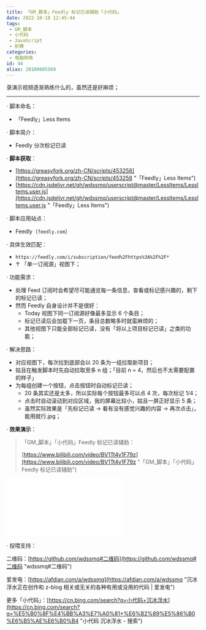 ```yaml
---
title: 「GM_脚本」Feedly 标记已读辅助「小代码」
date: 2022-10-18 12:45:44
tags:
 - GM_脚本
 - 小代码
 - JavaScript
 - 折腾
categories:
 - 电脑网络
id: 44
alias: 20100605569
---
```


录演示视频逐渐熟练什么的，虽然还是好麻烦；

------

· 脚本命名：

- 「Feedly」Less Items

· 脚本简介：

- Feedly 分次标记已读

<!--more-->

· **脚本获取**：

- [https://greasyfork.org/zh-CN/scripts/453258](https://greasyfork.org/zh-CN/scripts/453258 "「Feedly」Less Items")
- [https://cdn.jsdelivr.net/gh/wdssmq/userscript@master/LessItems/LessItems.user.js](https://cdn.jsdelivr.net/gh/wdssmq/userscript@master/LessItems/LessItems.user.js "「Feedly」Less Items")

· 脚本应用站点：

- Feedly（`feedly.com`）

· 具体生效匹配：

- `https://feedly.com/i/subscription/feed%2Fhttps%3A%2F%2F*`
- ↑ 「单一订阅源」视图下；

· 功能需求：

- 处理 Feed 订阅时会希望尽可能通览每一条信息，查看或标记感兴趣的，剩下的标记已读；
- 然而 Feedly 自身设计并不是很好：
    - Today 视图下同一订阅源好像最多显示 6 个条目；
    - 标记已读后会加载下一页，条目总数略多时就蛮麻烦的；
    - 其他视图下只能全部标记已读，没有「将以上项目标记已读」之类的功能；

· 解决思路：

- 对应视图下，每次拉到底部会以 20 条为一组拉取新项目；
- 姑且在触发脚本时先自动拉取至多 n 组；「目前 n = 4，然后也不太需要配置的样子」
- 为每组创建一个按钮，点击按钮时自动标记已读；
  - 20 条其实还是太多，所以实际每个按钮最多可以点 4 次，每次标记 1/4；
  - 点击时自动滚动到对应区域，我的屏幕比较小，姑且一屏正好显示 5 条；
  - 虽然实际效果是「先标记已读 → 看有没有感觉兴趣的内容 → 再次点击」，能用就行.jpg；

· **效果演示**：

> 「GM\_脚本」「小代码」Feedly 标记已读辅助：
>
> [https://www.bilibili.com/video/BV1Tt4y1F79z](https://www.bilibili.com/video/BV1Tt4y1F79z "「GM\_脚本」「小代码」Feedly 标记已读辅助")

<iframe src="//player.bilibili.com/player.html?aid=986629921&bvid=BV1Tt4y1F79z&cid=864975347&page=1" scrolling="no" border="0" frameborder="no" framespacing="0" allowfullscreen="true"> </iframe>

· 投喂支持：

二维码：[https://github.com/wdssmq#二维码](https://github.com/wdssmq#二维码 "wdssmq#二维码")

爱发电：[https://afdian.com/a/wdssmq](https://afdian.com/a/wdssmq "沉冰浮水正在创作和 z-blog 相关或无关的各种有用或没用的代码 | 爱发电")

更多「小代码」：[https://cn.bing.com/search?q=小代码+沉冰浮水](https://cn.bing.com/search?q=%E5%B0%8F%E4%BB%A3%E7%A0%81+%E6%B2%89%E5%86%B0%E6%B5%AE%E6%B0%B4 "小代码 沉冰浮水 - 搜索")

